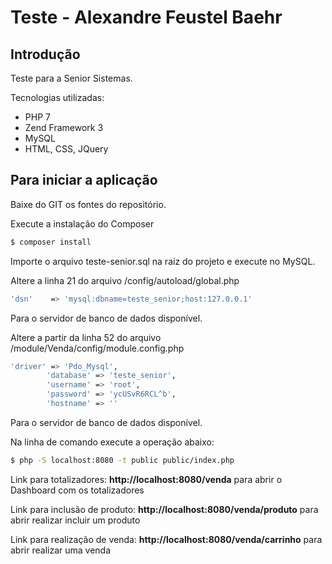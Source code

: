 # Teste - Alexandre Feustel Baehr

## Introdução

Teste para a Senior Sistemas. 

Tecnologias utilizadas:

- PHP 7
- Zend Framework 3
- MySQL
- HTML, CSS, JQuery

## Para iniciar a aplicação
Baixe do GIT os fontes do repositório.

Execute a instalação do Composer
```bash
$ composer install
```

Importe o arquivo teste-senior.sql na raíz do projeto e execute no MySQL.

Altere a linha 21 do arquivo /config/autoload/global.php
```bash
'dsn'    => 'mysql:dbname=teste_senior;host:127.0.0.1'
```
Para o servidor de banco de dados disponível.

Altere a partir da linha 52 do arquivo /module/Venda/config/module.config.php
```bash
'driver' => 'Pdo_Mysql',
    	'database' => 'teste_senior',
    	'username' => 'root',
    	'password' => 'ycUSvR6RCL^b',
    	'hostname' => ''
```
Para o servidor de banco de dados disponível.


Na linha de comando execute a operação abaixo:

```bash
$ php -S localhost:8080 -t public public/index.php
```

Link para totalizadores: __http://localhost:8080/venda__ para abrir o Dashboard com os totalizadores

Link para inclusão de produto: __http://localhost:8080/venda/produto__ para abrir realizar incluir um produto

Link para realização de venda: __http://localhost:8080/venda/carrinho__ para abrir realizar uma venda
